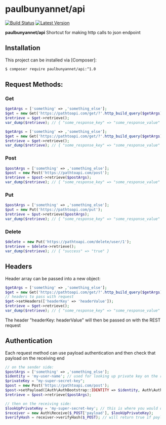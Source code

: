 # paulbunyannet/api 

[![Build Status](https://travis-ci.org/paulbunyannet/api.svg?branch=master)](https://travis-ci.org/paulbunyannet/api)
[![Latest Version](https://img.shields.io/packagist/v/paulbunyannet/api.svg?style=flat-square)](https://packagist.org/packages/paulbunyannet/api)

**paulbunyannet/api** Shortcut for making http calls to json endpoint


## Installation

This project can be installed via [Composer]:

``` bash
$ composer require paulbunyannet/api:^1.0
```

## Request Methods:

### Get

```php
$getArgs = ['something' => ,'something_else']; 
$get = new Get('https://pathtoapi.com/get/?'.http_build_query($getArgs));
$retrieve = $get->retrieve();
var_dump($retrieve); // { "some_response_key" => "some_response_value" }
```

```php
$getArgs = ['something' => ,'something_else']; 
$get = new Get('https://pathtoapi.com/get/?'.http_build_query($getArgs));
$retrieve = $get->retrieve();
var_dump($retrieve); // { "some_response_key" => "some_response_value" }
```

### Post

```php
$postArgs = ['something' => ,'something_else']; 
$post = new Post('https://pathtoapi.com/post');
$retrieve = $post->retrieve($postArgs);
var_dump($retrieve); // { "some_response_key" => "some_response_value" }
```

### Put

```php
$postArgs = ['something' => ,'something_else']; 
$put = new Put('https://pathtoapi.com/put');
$retrieve = $put->retrieve($postArgs);
var_dump($retrieve); // { "some_response_key" => "some_response_value" }
```

### Delete

```php
$delete = new Put('https://pathtoapi.com/delete/user/1');
$retrieve = $delete->retrieve();
var_dump($retrieve); // { "success" => "true" }
```

## Headers

Header array can be passed into a new object:

```php
$getArgs = ['something' => ,'something_else']; 
$get = new Get('https://pathtoapi.com/get/?'.http_build_query($getArgs));
// headers to pass with request
$get->setHeaders(['headerKey' => 'headerValue']);
$retrieve = $get->retrieve();
var_dump($retrieve); // { "some_response_key" => "some_response_value" }
```

The header "headerKey: headerValue" will then be passed on with the REST request

## Authentication

Each request method can use payload authentication and then check that payload on the receiving end

```php
// on the sender side:
$postArgs = ['something' => ,'something_else'];
$identity = 'my-user-name'; // used for looking up private key on the receiving side
$privateKey = "my-super-secret-key";
$post = new Post('https://pathtoapi.com/post');
$post->setPayload([Auth\AuthBootstrap::IDENTITY => $identity, Auth\AuthBootstrap::PRIVATEKEY => $privateKey]);
$retrieve = $post->retrieve($postArgs);

// then on the receiving side:
$lookUpPrivateKey = 'my-super-secret-key'; // this is where you would do a lookup for user's private key by the ideney key that was sent with the request
$receiver = new Auth\Receive($_POST['payload'], $lookUpPrivateKey);
$verifyHash = receiver->verifyHash($_POST); // will return true if payload hash sent is correct
```
